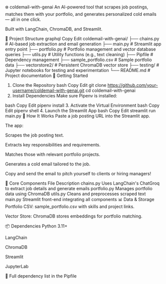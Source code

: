 ❄️ coldemail-with-genai
An AI-powered tool that scrapes job postings, matches them with your portfolio, and generates personalized cold emails — all in one click.

Built with LangChain, ChromaDB, and Streamlit.

📁 Project Structure
graphql
Copy
Edit
coldemail-with-genai/
├── chains.py              # AI-based job extraction and email generation
├── main.py                # Streamlit app entry point
├── portfolio.py           # Portfolio management and vector database queries
├── utils.py               # Utility functions (e.g., text cleaning)
├── Pipfile                # Dependency management
├── sample_portfolio.csv   # Sample portfolio data
├── vectorstore2/          # Persistent ChromaDB vector store
├── testing/               # Jupyter notebooks for testing and experimentation
└── README.md              # Project documentation
🚀 Getting Started
1. Clone the Repository
bash
Copy
Edit
git clone https://github.com/your-username/coldemail-with-genai.git
cd coldemail-with-genai
2. Install Dependencies
Make sure Pipenv is installed:

bash
Copy
Edit
pipenv install
3. Activate the Virtual Environment
bash
Copy
Edit
pipenv shell
4. Launch the Streamlit App
bash
Copy
Edit
streamlit run main.py
🧠 How It Works
Paste a job posting URL into the Streamlit app.

The app:

Scrapes the job posting text.

Extracts key responsibilities and requirements.

Matches those with relevant portfolio projects.

Generates a cold email tailored to the job.

Copy and send the email to pitch yourself to clients or hiring managers!

🧩 Core Components
File	Description
chains.py	Uses LangChain's ChatGroq to extract job details and generate emails
portfolio.py	Manages portfolio data using ChromaDB
utils.py	Cleans and preprocesses scraped text
main.py	Streamlit front-end integrating all components
📊 Data & Storage
Portfolio CSV: sample_portfolio.csv with skills and project links.

Vector Store: ChromaDB stores embeddings for portfolio matching.

📦 Dependencies
Python 3.11+

LangChain

ChromaDB

Streamlit

JupyterLab

📌 Full dependency list in the Pipfile
